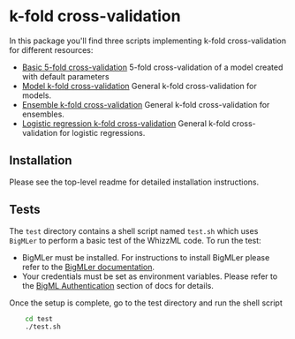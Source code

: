 # k-fold cross-validation

In this package you'll find three scripts implementing k-fold
cross-validation for different resources:

- [Basic 5-fold cross-validation](./basic)
  5-fold cross-validation of a model created with default parameters
- [Model k-fold cross-validation](./model)  General k-fold
  cross-validation for models.
- [Ensemble k-fold cross-validation](./ensemble) General k-fold
  cross-validation for ensembles.
- [Logistic regression k-fold cross-validation](./logistic-regression)
  General k-fold
  cross-validation for logistic regressions.

## Installation

Please see the top-level readme for detailed installation
instructions.

## Tests

The `test` directory contains a shell script named `test.sh`
which uses `BigMLer` to perform a basic test of the WhizzML code. To run the
test:

- BigMLer must be installed. For instructions to install BigMLer please refer
to the [BigMLer documentation](http://bigmler.readthedocs.io/en/latest/#bigmler-installation).
- Your credentials must be set as environment variables. Please refer to
the [BigML Authentication](http://bigmler.readthedocs.io/en/latest/#bigml-authentication)
section of docs for details.

Once the setup is complete, go to the test directory and run the shell script

```bash
    cd test
    ./test.sh
```
